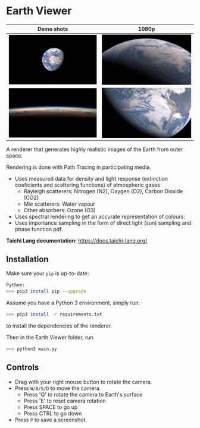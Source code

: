 # <a name="title">Earth Viewer</a>
Demo shots             |  1080p
:-------------------------:|:-------------------------:
![Earth render 1](screenshot/main.py-2023-12-04-010432.jpg) | ![Earth render 2](screenshot/main.py-2023-12-04-002739.jpg)
![Earth render 1](screenshot/main.py-2023-12-05-002427.jpg) | ![Earth render 2](screenshot/main.py-2023-12-05-003448.jpg)

A renderer that generates highly realistic images of the Earth from outer space. 

Rendering is done with Path Tracing in participating media. 
+ Uses measured data for density and light response (extinction coeficients and scattering functions) of atmospheric gases
  + Rayleigh scatterers: Nitrogen (N2), Oxygen (O2),  Carbon Dioxide (CO2)
  + Mie scatterers: Water vapour
  + Other absorbers: Ozone (O3)
+ Uses spectral rendering to get an accurate representation of colours. 
+ Uses importance sampling in the form of direct light (sun) sampling and phase function pdf.

**Taichi Lang documentation:** https://docs.taichi-lang.org/

## Installation

Make sure your `pip` is up-to-date:

```bash
Python:
>>> pip3 install pip --upgrade
```

Assume you have a Python 3 environment, simply run:

```bash
>>> pip3 install -r requirements.txt
```

to install the dependencies of the renderer.

Then in the Earth Viewer folder, run
```bash
>>> python3 main.py
```


## Controls

+ Drag with your right mouse button to rotate the camera.
+ Press `W/A/S/D` to move the camera.
  + Press 'Q' to rotate the camera to Earth's surface
  + Press 'E' to reset camera rotation
  + Press SPACE to go up
  + Press CTRL to go down
+ Press `P` to save a screenshot.

